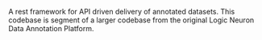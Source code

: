 A rest framework for API driven delivery of annotated datasets.  This codebase is segment of a larger codebase from the original Logic Neuron Data Annotation Platform.
